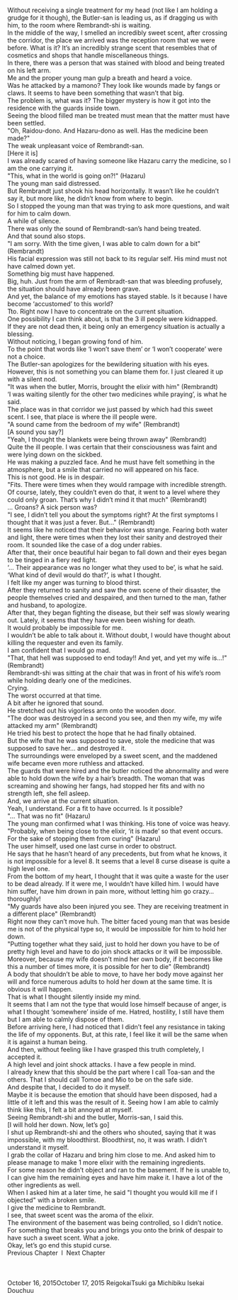 <br/>
Without receiving a single treatment for my head (not like I am holding a grudge for it though), the Butler-san is leading us, as if dragging us with him, to the room where Rembrandt-shi is waiting.<br/>
In the middle of the way, I smelled an incredibly sweet scent, after crossing the corridor, the place we arrived was the reception room that we were before. What is it? It’s an incredibly strange scent that resembles that of cosmetics and shops that handle miscellaneous things.<br/>
In there, there was a person that was stained with blood and being treated on his left arm.<br/>
Me and the proper young man gulp a breath and heard a voice.<br/>
Was he attacked by a mamono? They look like wounds made by fangs or claws. It seems to have been something that wasn’t that big.<br/>
The problem is, what was it? The bigger mystery is how it got into the residence with the guards inside town.<br/>
Seeing the blood filled man be treated must mean that the matter must have been settled.<br/>
"Oh, Raidou-dono. And Hazaru-dono as well. Has the medicine been made?"<br/>
The weak unpleasant voice of Rembrandt-san.<br/>
[Here it is]<br/>
I was already scared of having someone like Hazaru carry the medicine, so I am the one carrying it.<br/>
"This, what in the world is going on?!" (Hazaru)<br/>
The young man said distressed.<br/>
But Rembrandt just shook his head horizontally. It wasn’t like he couldn’t say it, but more like, he didn’t know from where to begin.<br/>
So I stopped the young man that was trying to ask more questions, and wait for him to calm down.<br/>
A while of silence.<br/>
There was only the sound of Rembrandt-san’s hand being treated.<br/>
And that sound also stops.<br/>
"I am sorry. With the time given, I was able to calm down for a bit" (Rembrandt)<br/>
His facial expression was still not back to its regular self. His mind must not have calmed down yet.<br/>
Something big must have happened.<br/>
Big, huh. Just from the arm of Rembradt-san that was bleeding profusely, the situation should have already been grave.<br/>
And yet, the balance of my emotions has stayed stable. Is it because I have become ‘accustomed’ to this world?<br/>
Tto. Right now I have to concentrate on the current situation.<br/>
One possibility I can think about, is that the 3 ill people were kidnapped.<br/>
If they are not dead then, it being only an emergency situation is actually a blessing.<br/>
Without noticing, I began growing fond of him.<br/>
To the point that words like ‘I won’t save them’ or ‘I won’t cooperate’ were not a choice.<br/>
The Butler-san apologizes for the bewildering situation with his eyes. However, this is not something you can blame them for. I just cleared it up with a silent nod.<br/>
"It was when the butler, Morris, brought the elixir with him" (Rembrandt)<br/>
‘I was waiting silently for the other two medicines while praying’, is what he said.<br/>
The place was in that corridor we just passed by which had this sweet scent. I see, that place is where the ill people were.<br/>
"A sound came from the bedroom of my wife" (Rembrandt)<br/>
[A sound you say?]<br/>
"Yeah, I thought the blankets were being thrown away" (Rembrandt)<br/>
Quite the ill people. I was certain that their consciousness was faint and were lying down on the sickbed.<br/>
He was making a puzzled face. And he must have felt something in the atmosphere, but a smile that carried no will appeared on his face.<br/>
This is not good. He is in despair.<br/>
"Fits. There were times when they would rampage with incredible strength. Of course, lately, they couldn’t even do that, it went to a level where they could only groan. That’s why I didn’t mind it that much" (Rembrandt)<br/>
… Groans? A sick person was?<br/>
"I see, I didn’t tell you about the symptoms right? At the first symptoms I thought that it was just a fever. But…" (Rembrandt)<br/>
It seems like he noticed that their behavior was strange. Fearing both water and light, there were times when they lost their sanity and destroyed their room. It sounded like the case of a dog under rabies.<br/>
After that, their once beautiful hair began to fall down and their eyes began to be tinged in a fiery red light.<br/>
‘… Their appearance was no longer what they used to be’, is what he said.<br/>
‘What kind of devil would do that?’, is what I thought.<br/>
I felt like my anger was turning to blood thirst.<br/>
After they returned to sanity and saw the own scene of their disaster, the people themselves cried and despaired, and then turned to the man, father and husband, to apologize.<br/>
After that, they began fighting the disease, but their self was slowly wearing out. Lately, it seems that they have even been wishing for death.<br/>
It would probably be impossible for me.<br/>
I wouldn’t be able to talk about it. Without doubt, I would have thought about killing the requester and even its family.<br/>
I am confident that I would go mad.<br/>
"That, that hell was supposed to end today!! And yet, and yet my wife is…!" (Rembrandt)<br/>
Rembrandt-shi was sitting at the chair that was in front of his wife’s room while holding dearly one of the medicines.<br/>
Crying.<br/>
The worst occurred at that time.<br/>
A bit after he ignored that sound.<br/>
He stretched out his vigorless arm onto the wooden door.<br/>
"The door was destroyed in a second you see, and then my wife, my wife attacked my arm" (Rembrandt)<br/>
He tried his best to protect the hope that he had finally obtained.<br/>
But the wife that he was supposed to save, stole the medicine that was supposed to save her… and destroyed it.<br/>
The surroundings were enveloped by a sweet scent, and the maddened wife became even more ruthless and attacked.<br/>
The guards that were hired and the butler noticed the abnormality and were able to hold down the wife by a hair’s breadth. The woman that was screaming and showing her fangs, had stopped her fits and with no strength left, she fell asleep.<br/>
And, we arrive at the current situation.<br/>
Yeah, I understand. For a fit to have occurred. Is it possible?<br/>
"… That was no fit" (Hazaru)<br/>
The young man confirmed what I was thinking. His tone of voice was heavy.<br/>
"Probably, when being close to the elixir, ‘it is made’ so that event occurs. For the sake of stopping them from curing" (Hazaru)<br/>
The user himself, used one last curse in order to obstruct.<br/>
He says that he hasn’t heard of any precedents, but from what he knows, it is not impossible for a level 8. It seems that a level 8 curse disease is quite a high level one.<br/>
From the bottom of my heart, I thought that it was quite a waste for the user to be dead already. If it were me, I wouldn’t have killed him. I would have him suffer, have him drown in pain more, without letting him go crazy… thoroughly!<br/>
"My guards have also been injured you see. They are receiving treatment in a different place" (Rembrandt)<br/>
Right now they can’t move huh. The bitter faced young man that was beside me is not of the physical type so, it would be impossible for him to hold her down.<br/>
"Putting together what they said, just to hold her down you have to be of pretty high level and have to do join shock attacks or it will be impossible. Moreover, because my wife doesn’t mind her own body, if it becomes like this a number of times more, it is possible for her to die" (Rembrandt)<br/>
A body that shouldn’t be able to move, to have her body move against her will and force numerous adults to hold her down at the same time. It is obvious it will happen.<br/>
That is what I thought silently inside my mind.<br/>
It seems that I am not the type that would lose himself because of anger, is what I thought ‘somewhere’ inside of me. Hatred, hostility, I still have them but I am able to calmly dispose of them.<br/>
Before arriving here, I had noticed that I didn’t feel any resistance in taking the life of my opponents. But, at this rate, I feel like it will be the same when it is against a human being.<br/>
And then, without feeling like I have grasped this truth completely, I accepted it.<br/>
A high level and joint shock attacks. I have a few people in mind.<br/>
I already knew that this should be the part where I call Toa-san and the others. That I should call Tomoe and Mio to be on the safe side.<br/>
And despite that, I decided to do it myself.<br/>
Maybe it is because the emotion that should have been disposed, had a little of it left and this was the result of it. Seeing how I am able to calmly think like this, I felt a bit annoyed at myself.<br/>
Seeing Rembrandt-shi and the butler, Morris-san, I said this.<br/>
[I will hold her down. Now, let’s go]<br/>
I shut up Rembrandt-shi and the others who shouted, saying that it was impossible, with my bloodthirst. Bloodthirst, no, it was wrath. I didn’t understand it myself.<br/>
I grab the collar of Hazaru and bring him close to me. And asked him to please manage to make 1 more elixir with the remaining ingredients.<br/>
For some reason he didn’t object and ran to the basement. If he is unable to, I can give him the remaining eyes and have him make it. I have a lot of the other ingredients as well.<br/>
When I asked him at a later time, he said "I thought you would kill me if I objected" with a broken smile.<br/>
I give the medicine to Rembrandt.<br/>
I see, that sweet scent was the aroma of the elixir.<br/>
The environment of the basement was being controlled, so I didn’t notice.<br/>
For something that breaks you and brings you onto the brink of despair to have such a sweet scent. What a joke.<br/>
Okay, let’s go end this stupid curse.<br/>
Previous Chapter  l  Next Chapter<br/>
<br/>
<br/>
<br/>
October 16, 2015October 17, 2015 ReigokaiTsuki ga Michibiku Isekai Douchuu <br/>
<br/>
<br/>
